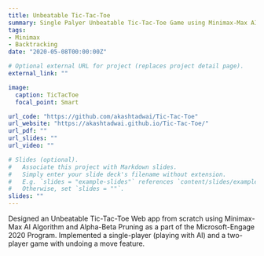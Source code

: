 ```yaml
---
title: Unbeatable Tic-Tac-Toe
summary: Single Palyer Unbeatable Tic-Tac-Toe Game using Minimax-Max AI Algorithm and Alpha-Beta Pruning
tags:
- Minimax 
- Backtracking
date: "2020-05-08T00:00:00Z"

# Optional external URL for project (replaces project detail page).
external_link: ""

image:
  caption: TicTacToe      
  focal_point: Smart

url_code: "https://github.com/akashtadwai/Tic-Tac-Toe"
url_website: "https://akashtadwai.github.io/Tic-Tac-Toe/"
url_pdf: ""
url_slides: ""
url_video: ""

# Slides (optional).
#   Associate this project with Markdown slides.
#   Simply enter your slide deck's filename without extension.
#   E.g. `slides = "example-slides"` references `content/slides/example-slides.md`.
#   Otherwise, set `slides = ""`.
slides: ""
---
```

Designed an Unbeatable Tic-Tac-Toe Web app from scratch using Minimax-Max AI Algorithm and Alpha-Beta Pruning as a part of the Microsoft-Engage 2020 Program. Implemented a single-player (playing with AI) and a two-player game with undoing a move feature.